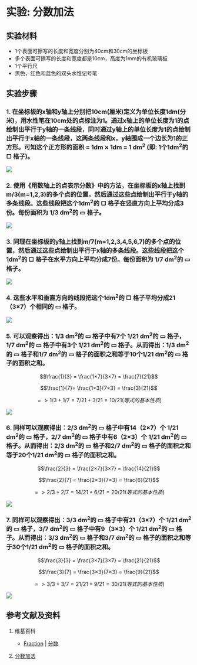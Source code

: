 # 实验: 分数加法

## 实验材料

- 1个表面可擦写的长度和宽度分别为40cm和30cm的坐标板
- 多个表面可擦写的长度和宽度都是10cm，高度为1mm的有机玻璃板
- 1个平行尺
- 黑色，红色和蓝色的双头水性记号笔

## 实验步骤

### 1. 在坐标板的x轴和y轴上分别把10cm(厘米)定义为单位长度1dm(分米)，用水性笔在10cm处的点标注为1。通过x轴上的单位长度为1的点绘制出平行于y轴的一条线段，同时通过y轴上的单位长度为1的点绘制出平行于x轴的一条线段，这两条线段和x，y轴围成一个边长为1的正方形。可知这个正方形的面积 = 1dm × 1dm = 1 dm<sup>2</sup> (即: 1个1dm<sup>2</sup>的 □ 格子)。
![](/images/数系/可比数和不可比数/分数加法/1a1.jpg) 

### 2. 使用《用数轴上的点表示分数》中的方法，在坐标板的x轴上找到m/3(m=1,2,3)的多个点的位置，然后通过这些点绘制出平行于y轴的多条线段。这些线段把这个1dm<sup>2</sup>的 □ 格子在竖直方向上平均分成3份。每份面积为 1/3 dm<sup>2</sup>的 ▭ 格子。
![](/images/数系/可比数和不可比数/分数加法/2a1.jpg)

### 3. 同理在坐标板的y轴上找到m/7(m=1,2,3,4,5,6,7)的多个点的位置，然后通过这些点绘制出平行于x轴的多条线段。这些线段把这个1dm<sup>2</sup>的 □ 格子在水平方向上平均分成7份。每份面积为 1/7 dm<sup>2</sup>的 ▭ 格子。
![](/images/数系/可比数和不可比数/分数加法/3a1.jpg)

### 4. 这些水平和垂直方向的线段把这个1dm<sup>2</sup>的 □ 格子平均分成21（3×7）个相同的 ▭ 格子。
![](/images/数系/可比数和不可比数/分数加法/4a1.jpg)

### 5. 可以观察得出：1/3 dm<sup>2</sup>的 ▭ 格子中有7个 1/21 dm<sup>2</sup>的 ▭ 格子，1/7 dm<sup>2</sup>的 ▭ 格子中有3个 1/21 dm<sup>2</sup>的 ▭ 格子。从而得出：1/3 dm<sup>2</sup>的 ▭ 格子和1/7 dm<sup>2</sup>的 ▭ 格子的面积之和等于10个1/21 dm<sup>2</sup>的 ▭ 格子的面积之和。

$$\frac{1}{3} =  \frac{1×7}{3×7} =  \frac{7}{21}$$

$$\frac{1}{7}=  \frac{1×3}{7×3} =  \frac{3}{21}$$

$$=> 1/3 + 1/7 = 7/21 + 3/21 = 10/21  (等式的基本性质)$$

![](/images/数系/可比数和不可比数/分数加法/5a1.jpg)

### 6. 同样可以观察得出：2/3 dm<sup>2</sup>的 ▭ 格子中有14（2×7）个 1/21 dm<sup>2</sup>的 ▭ 格子，2/7 dm<sup>2</sup>的 ▭ 格子中有6（2×3）个 1/21 dm<sup>2</sup>的 ▭ 格子。从而得出：2/3 dm<sup>2</sup>的 ▭ 格子和2/7 dm<sup>2</sup>的 ▭ 格子的面积之和等于20个1/21 dm<sup>2</sup>的 ▭ 格子的面积之和。

$$\frac{2}{3} =  \frac{2×7}{3×7} =  \frac{14}{21}$$

$$\frac{2}{7} =  \frac{2×3}{7×3} =  \frac{6}{21}$$

$$=> 2/3 + 2/7 = 14/21 + 6/21 = 20/21  (等式的基本性质)$$

![](/images/数系/可比数和不可比数/分数加法/6a1.jpg)

### 7. 同样可以观察得出：3/3 dm<sup>2</sup>的 ▭ 格子中有21（3×7）个 1/21 dm<sup>2</sup>的 ▭ 格子，3/7 dm<sup>2</sup>的 ▭ 格子中有9（3×3）个 1/21 dm<sup>2</sup>的 ▭ 格子。从而得出：3/3 dm<sup>2</sup>的 ▭ 格子和3/7 dm<sup>2</sup>的 ▭ 格子的面积之和等于30个1/21 dm<sup>2</sup>的 ▭ 格子的面积之和。

$$\frac{3}{3} =  \frac{3×7}{3×7} = \frac{21}{21}$$

$$\frac{3}{7} =  \frac{3×3}{7×3} =  \frac{9}{21}$$

$$=> 3/3 + 3/7 = 21/21 + 9/21 = 30/21  (等式的基本性质)$$

![](/images/数系/可比数和不可比数/分数加法/7a1.jpg)

## 参考文献及资料

1. 维基百科
	- [Fraction](https://en.wikipedia.org/wiki/Fraction) | [分数](https://zh.wikipedia.org/wiki/%E5%88%86%E6%95%B8) 
	
2. [分数加法](https://baike.baidu.com/item/%E5%88%86%E6%95%B0%E5%8A%A0%E6%B3%95/2828309?fr=aladdin)
